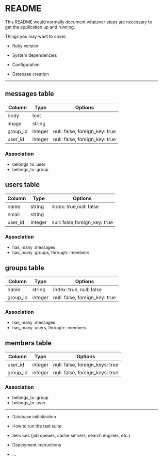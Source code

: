 # README

This README would normally document whatever steps are necessary to get the
application up and running.

Things you may want to cover:

* Ruby version

* System dependencies

* Configuration

* Database creation

-----------------------------------------------------------------

## messages table

|Column|Type|Options|
|------|----|-------|
|body|text| |
|image|string| |
|group_id|integer|null: false, foreign_key: true|
|user_id|integer|null: false, foreign_key: true|

### Association
- belongs_to :user
- belongs_to :group

## users table

|Column|Type|Options|
|------|----|-------|
|name|string|index: true,null: false|
|email|string| |
|user_id|integer|null: false,foreign_key: true|

### Association
- has_many :messages
- has_many :groups, through: :members

## groups table

|Column|Type|Options|
|------|----|-------|
|name|string|index: true, null: false|
|group_id|integer|null: false, foreign_key: true|

### Association
- has_many :messages
- has_many :users, through: :members

## members table

|Column|Type|Options|
|------|----|-------|
|user_id|integer|null: false, foreign_keys: true|
|group_id|integer|null: false, foreign_keys: true|

### Association
- belongs_to :group
- belongs_to :user

-----------------------------------------------------------------
* Database initialization

* How to run the test suite

* Services (job queues, cache servers, search engines, etc.)

* Deployment instructions

* ...
